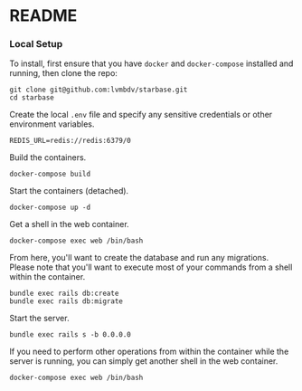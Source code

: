 # README

### Local Setup

To install, first ensure that you have `docker` and `docker-compose` installed and running, then clone the repo:

```
git clone git@github.com:lvmbdv/starbase.git
cd starbase
```

Create the local `.env` file and specify any sensitive credentials or other environment variables.

```
REDIS_URL=redis://redis:6379/0
```

Build the containers.

```
docker-compose build
```

Start the containers (detached).

```
docker-compose up -d
```

Get a shell in the web container.

```
docker-compose exec web /bin/bash
```

From here, you'll want to create the database and run any migrations. Please note that you'll want to execute most of your commands from
a shell within the container.

```
bundle exec rails db:create
bundle exec rails db:migrate
```

Start the server.

```
bundle exec rails s -b 0.0.0.0
```

If you need to perform other operations from within the container while the server is running, you can simply get another shell in the web container.

```
docker-compose exec web /bin/bash
```
